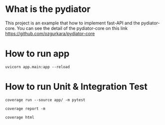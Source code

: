 # What is the pydiator
This project is an example that how to implement fast-API and the pydiator-core. You can see the detail of the pydiator-core on this link https://github.com/ozgurkara/pydiator-core 

# How to run app
`uvicorn app.main:app --reload`

# How to run Unit & Integration Test
`coverage run --source app/ -m pytest`

`coverage report -m`

`coverage html`

